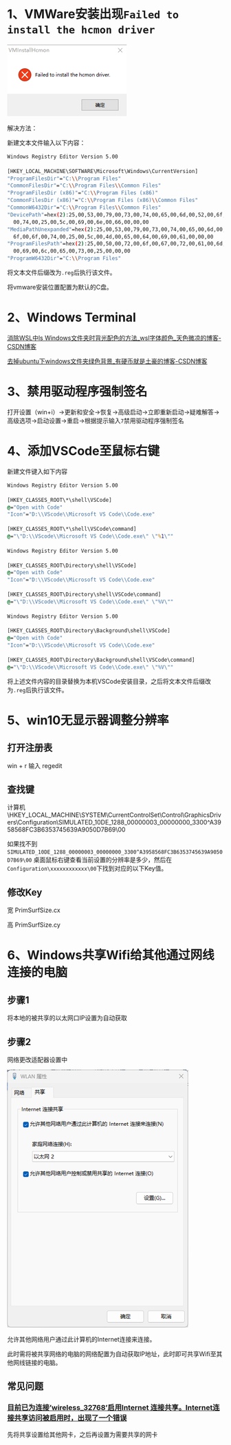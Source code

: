 # 1、VMWare安装出现`Failed to install the hcmon driver`

![image-20230710084706295](image/Windows%E5%B8%B8%E8%A7%81%E9%97%AE%E9%A2%98%E8%A7%A3%E5%86%B3%E6%96%B9%E6%B3%95/image-20230710084706295.png)

解决方法：

新建文本文件输入以下内容：

```bash
Windows Registry Editor Version 5.00
 
[HKEY_LOCAL_MACHINE\SOFTWARE\Microsoft\Windows\CurrentVersion]
"ProgramFilesDir"="C:\\Program Files"
"CommonFilesDir"="C:\\Program Files\\Common Files"
"ProgramFilesDir (x86)"="C:\\Program Files (x86)"
"CommonFilesDir (x86)"="C:\\Program Files (x86)\\Common Files"
"CommonW6432Dir"="C:\\Program Files\\Common Files"
"DevicePath"=hex(2):25,00,53,00,79,00,73,00,74,00,65,00,6d,00,52,00,6f,00,6f,\
  00,74,00,25,00,5c,00,69,00,6e,00,66,00,00,00
"MediaPathUnexpanded"=hex(2):25,00,53,00,79,00,73,00,74,00,65,00,6d,00,52,00,\
  6f,00,6f,00,74,00,25,00,5c,00,4d,00,65,00,64,00,69,00,61,00,00,00
"ProgramFilesPath"=hex(2):25,00,50,00,72,00,6f,00,67,00,72,00,61,00,6d,00,46,\
  00,69,00,6c,00,65,00,73,00,25,00,00,00
"ProgramW6432Dir"="C:\\Program Files"
```

将文本文件后缀改为`.reg`后执行该文件。

将vmware安装位置配置为默认的C盘。

# 2、Windows Terminal

[消除WSL中ls Windows文件夹时背光配色的方法_wsl字体颜色_天色微凉的博客-CSDN博客](https://blog.csdn.net/qq_33882435/article/details/116264702)

[去掉ubuntu下windows文件夹绿色背景_有硬币就是土豪的博客-CSDN博客](https://blog.csdn.net/gengli2017/article/details/82917827)

# 3、禁用驱动程序强制签名

打开设置（win+i）->更新和安全->恢复->高级启动->立即重新启动->疑难解答->高级选项->启动设置->重启->根据提示输入`7`禁用驱动程序强制签名

# 4、添加VSCode至鼠标右键

新建文件键入如下内容

```cmd
Windows Registry Editor Version 5.00

[HKEY_CLASSES_ROOT\*\shell\VSCode]
@="Open with Code"
"Icon"="D:\\VScode\\Microsoft VS Code\\Code.exe"

[HKEY_CLASSES_ROOT\*\shell\VSCode\command]
@="\"D:\\VScode\\Microsoft VS Code\\Code.exe\" \"%1\""

Windows Registry Editor Version 5.00

[HKEY_CLASSES_ROOT\Directory\shell\VSCode]
@="Open with Code"
"Icon"="D:\\VScode\\Microsoft VS Code\\Code.exe"

[HKEY_CLASSES_ROOT\Directory\shell\VSCode\command]
@="\"D:\\VScode\\Microsoft VS Code\\Code.exe\" \"%V\""

Windows Registry Editor Version 5.00

[HKEY_CLASSES_ROOT\Directory\Background\shell\VSCode]
@="Open with Code"
"Icon"="D:\\VScode\\Microsoft VS Code\\Code.exe"

[HKEY_CLASSES_ROOT\Directory\Background\shell\VSCode\command]
@="\"D:\\VScode\\Microsoft VS Code\\Code.exe\" \"%V\""
```

将上述文件内容的目录替换为本机VSCode安装目录，之后将文本文件后缀改为`.reg`后执行该文件。

# 5、win10无显示器调整分辨率

## 打开注册表

win + r 输入 regedit

## 查找键

计算机\HKEY_LOCAL_MACHINE\SYSTEM\CurrentControlSet\Control\GraphicsDrivers\Configuration\SIMULATED_10DE_1288_00000003_00000000_3300^A3958568FC3B6353745639A9050D7B69\00

如果找不到`SIMULATED_10DE_1288_00000003_00000000_3300^A3958568FC3B6353745639A9050D7B69\00` 桌面鼠标右键查看当前设置的分辨率是多少，然后在`Configuration\xxxxxxxxxxxx\00`下找到对应的以下Key值。

## 修改Key

宽 PrimSurfSize.cx

高 PrimSurfSize.cy

# 6、Windows共享Wifi给其他通过网线连接的电脑

## 步骤1

将本地的被共享的以太网口IP设置为自动获取

## 步骤2

网络更改适配器设置中

![image-20250613174733171](image/Windows%E5%B8%B8%E8%A7%81%E9%97%AE%E9%A2%98%E8%A7%A3%E5%86%B3%E6%96%B9%E6%B3%95/image-20250613174733171.png)

允许其他网络用户通过此计算机的Internet连接来连接。

此时需将被共享网络的电脑的网络配置为自动获取IP地址，此时即可共享Wifi至其他网线链接的电脑。

## 常见问题

### [目前已为连接’wireless_32768’启用Internet 连接共享。lnternet连接共享访问被启用时，出现了一个错误](https://blog.csdn.net/Y_an_Y/article/details/117266448)

先将共享设置给其他网卡，之后再设置为需要共享的网卡

